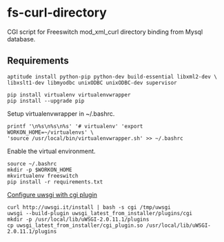 # fs-curl-directory
CGI script for Freeswitch mod_xml_curl directory binding from Mysql database.


## Requirements
```shell
aptitude install python-pip python-dev build-essential libxml2-dev \
libxslt1-dev libmyodbc unixODBC unixODBC-dev supervisor
```

```shell
pip install virtualenv virtualenvwrapper
pip install --upgrade pip
```

Setup virtualenvwrapper in ~/.bashrc.
```shell
printf '\n%s\n%s\n%s' '# virtualenv' 'export WORKON_HOME=~/virtualenvs' \
'source /usr/local/bin/virtualenvwrapper.sh' >> ~/.bashrc
```

Enable the virtual environment.
```shell
source ~/.bashrc
mkdir -p $WORKON_HOME
mkvirtualenv freeswitch
pip install -r requirements.txt
```

[Configure uwsgi with cgi plugin](http://uwsgi-docs.readthedocs.org/en/latest/CGI.html)

```shell
curl http://uwsgi.it/install | bash -s cgi /tmp/uwsgi
uwsgi --build-plugin uwsgi_latest_from_installer/plugins/cgi
mkdir -p /usr/local/lib/uWSGI-2.0.11.1/plugins
cp uwsgi_latest_from_installer/cgi_plugin.so /usr/local/lib/uWSGI-2.0.11.1/plugins
```